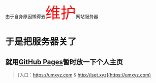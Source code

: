 由于自身原因懒得去<font color = #f00 size = 16>维护</font>网站服务器

# 于是把服务器关了

## 就用[GitHub Pages](https://pages.github.com)暂时放一下个人主页

> [入口：https://umxyz.com & http://iset.xyz](https://umxyz.com)